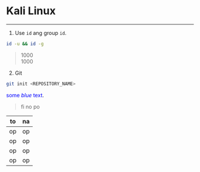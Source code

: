 # **Kali Linux**

---

1. Use `id` ang group `id`.
```bash
id -u && id -g
```
> 1000\
> 1000

2. Git
```bash
git init <REPOSITORY_NAME>
```

<span style="color:blue">some *blue* text</span>.

> fi
> no
> po

| to | na |
| --- | --- |
| op | op |
| op | op |
| op | op |
| op | op |







